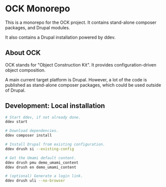# OCK Monorepo

This is a monorepo for the OCK project. It contains stand-alone composer packages, and Drupal modules.

It also contains a Drupal installation powered by ddev.


## About OCK

OCK stands for "Object Construction Kit". It provides configuration-driven object composition.

A main current target platform is Drupal. However, a lot of the code is published as stand-alone composer packages, which could be used outside of Drupal.


## Development: Local installation

```sh
# Start ddev, if not already done.
ddev start

# Download dependencies.
ddev composer install

# Install Drupal from existing configuration.
ddev drush si --existing-config

# Get the Umami default content.
ddev drush pmu demo_umami_content
ddev drush en demo_umami_content

# (optional) Generate a login link.
ddev drush uli --no-browser
```
